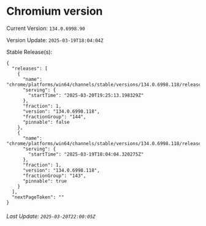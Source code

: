 # Chromium version

Current Version: `134.0.6998.90`

Version Update: `2025-03-19T18:04:04Z`

Stable Release(s):
```
{
  "releases": [
    {
      "name": "chrome/platforms/win64/channels/stable/versions/134.0.6998.118/releases/1742498713",
      "serving": {
        "startTime": "2025-03-20T19:25:13.198329Z"
      },
      "fraction": 1,
      "version": "134.0.6998.118",
      "fractionGroup": "144",
      "pinnable": false
    },
    {
      "name": "chrome/platforms/win64/channels/stable/versions/134.0.6998.118/releases/1742407444",
      "serving": {
        "startTime": "2025-03-19T18:04:04.320275Z"
      },
      "fraction": 1,
      "version": "134.0.6998.118",
      "fractionGroup": "143",
      "pinnable": true
    }
  ],
  "nextPageToken": ""
}
```

###### Last Update: `2025-03-20T22:00:05Z`
        